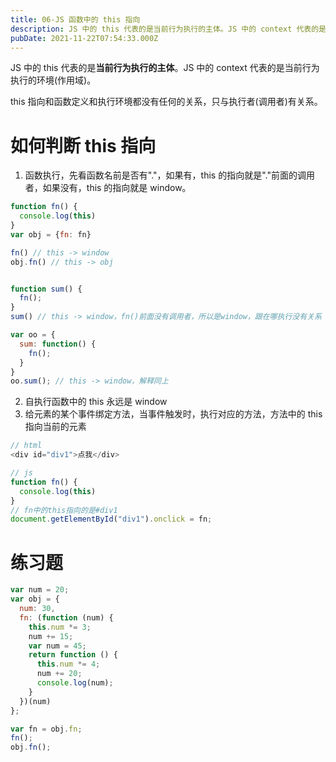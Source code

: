 ```yaml
---
title: 06-JS 函数中的 this 指向
description: JS 中的 this 代表的是当前行为执行的主体。JS 中的 context 代表的是当前行为执行的环境(作用域)。this 指向和函数定义和执行环境都没有任何的关系，只与执行者(调用者)有关系。如何判断 this 指向函数执行，先看函数名前是否有"."，如果有，this 的指向就是"."前面...
pubDate: 2021-11-22T07:54:33.000Z
---
```


JS 中的 this 代表的是**当前行为执行的主体**。JS 中的 context 代表的是当前行为执行的环境(作用域)。

this 指向和函数定义和执行环境都没有任何的关系，只与执行者(调用者)有关系。


# 如何判断 this 指向

1. 函数执行，先看函数名前是否有"."，如果有，this 的指向就是"."前面的调用者，如果没有，this 的指向就是 window。
```javascript
function fn() {
  console.log(this)
}
var obj = {fn: fn}

fn() // this -> window
obj.fn() // this -> obj


function sum() {
  fn();
}
sum() // this -> window，fn()前面没有调用者，所以是window，跟在哪执行没有关系

var oo = {
  sum: function() {
    fn();
  }
}
oo.sum(); // this -> window，解释同上
```

2. 自执行函数中的 this 永远是 window
3. 给元素的某个事件绑定方法，当事件触发时，执行对应的方法，方法中的 this 指向当前的元素
```javascript
// html
<div id="div1">点我</div>

// js
function fn() {
  console.log(this)
}
// fn中的this指向的是#div1
document.getElementById("div1").onclick = fn;
```

# 练习题
```javascript
var num = 20;
var obj = {
  num: 30,
  fn: (function (num) {
    this.num *= 3;
    num += 15;
    var num = 45;
    return function () {
      this.num *= 4;
      num += 20;
      console.log(num);
    }
  })(num)
};

var fn = obj.fn;
fn();
obj.fn();
```
